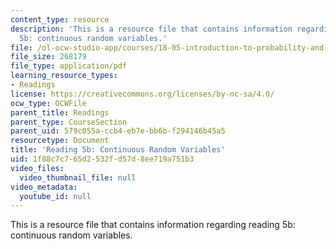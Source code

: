 ```yaml
---
content_type: resource
description: 'This is a resource file that contains information regarding reading
  5b: continuous random variables.'
file: /ol-ocw-studio-app/courses/18-05-introduction-to-probability-and-statistics-spring-2014/1f88c7c765d2532fd57d8ee719a751b3_MIT18_05S14_Reading5b.pdf
file_size: 268179
file_type: application/pdf
learning_resource_types:
- Readings
license: https://creativecommons.org/licenses/by-nc-sa/4.0/
ocw_type: OCWFile
parent_title: Readings
parent_type: CourseSection
parent_uid: 579c055a-ccb4-eb7e-bb6b-f294146b45a5
resourcetype: Document
title: 'Reading 5b: Continuous Random Variables'
uid: 1f88c7c7-65d2-532f-d57d-8ee719a751b3
video_files:
  video_thumbnail_file: null
video_metadata:
  youtube_id: null
---
```

This is a resource file that contains information regarding reading 5b: continuous random variables.